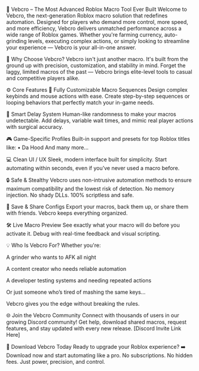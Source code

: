 🔧 Vebcro – The Most Advanced Roblox Macro Tool Ever Built
Welcome to Vebcro, the next-generation Roblox macro solution that redefines automation. Designed for players who demand more control, more speed, and more efficiency, Vebcro delivers unmatched performance across a wide range of Roblox games. Whether you're farming currency, auto-grinding levels, executing complex actions, or simply looking to streamline your experience — Vebcro is your all-in-one answer.

🚀 Why Choose Vebcro?
Vebcro isn't just another macro. It's built from the ground up with precision, customization, and stability in mind. Forget the laggy, limited macros of the past — Vebcro brings elite-level tools to casual and competitive players alike.

⚙️ Core Features
🔄 Fully Customizable Macro Sequences
Design complex keybinds and mouse actions with ease. Create step-by-step sequences or looping behaviors that perfectly match your in-game needs.

🧠 Smart Delay System
Human-like randomness to make your macros undetectable. Add delays, variable wait times, and mimic real player actions with surgical accuracy.

🎮 Game-Specific Profiles
Built-in support and presets for top Roblox titles like:
• Da Hood
And many more...

💻 Clean UI / UX
Sleek, modern interface built for simplicity. Start automating within seconds, even if you’ve never used a macro before.

🔒 Safe & Stealthy
Vebcro uses non-intrusive automation methods to ensure maximum compatibility and the lowest risk of detection. No memory injection. No shady DLLs. 100% scriptless and safe.

📂 Save & Share Configs
Export your macros, back them up, or share them with friends. Vebcro keeps everything organized.

🛠️ Live Macro Preview
See exactly what your macro will do before you activate it. Debug with real-time feedback and visual scripting.

💡 Who Is Vebcro For?
Whether you're:

A grinder who wants to AFK all night

A content creator who needs reliable automation

A developer testing systems and needing repeated actions

Or just someone who’s tired of mashing the same keys…

Vebcro gives you the edge without breaking the rules.

🌐 Join the Vebcro Community
Connect with thousands of users in our growing Discord community!
Get help, download shared macros, request features, and stay updated with every new release.
[Discord Invite Link Here]

🛒 Download Vebcro Today
Ready to upgrade your Roblox experience?
➡️ Download now and start automating like a pro.
No subscriptions. No hidden fees. Just power, precision, and control.
